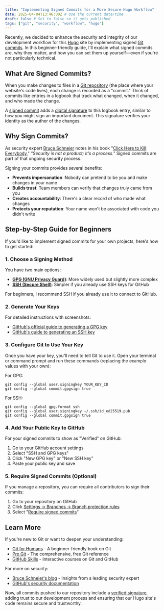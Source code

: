 ```yaml
---
title: "Implementing Signed Commits for a More Secure Hugo Workflow"
date: 2025-04-04T13:46:00Z # Use the current date/time
draft: false # Set to false so it gets published
tags: ["git", "security", "workflow", "hugo"]
---
```


Recently, we decided to enhance the security and integrity of our development workflow for this [Hugo](https://gohugo.io/) site by implementing signed [Git commits](https://git-scm.com/book/en/v2/Git-Basics-Recording-Changes-to-the-Repository#_committing_changes). In this beginner-friendly guide, I'll explain what signed commits are, why they matter, and how you can set them up yourself—even if you're not particularly technical.

## What Are Signed Commits?

When you make changes to files in a [Git repository](https://docs.github.com/en/get-started/quickstart/github-glossary#repository) (the place where your website's code lives), each change is recorded as a "commit." Think of commits like entries in a logbook that track what changed, when it changed, and who made the change.

A [signed commit](https://docs.github.com/en/authentication/managing-commit-signature-verification/about-commit-signature-verification) adds a [digital signature](https://en.wikipedia.org/wiki/Digital_signature) to this logbook entry, similar to how you might sign an important document. This signature verifies your identity as the author of the changes.

## Why Sign Commits?

As security expert [Bruce Schneier](https://www.schneier.com/) notes in his book "[Click Here to Kill Everybody](https://www.schneier.com/books/click-here/)," *"Security is not a product; it's a process."* Signed commits are part of that ongoing security process.

Signing your commits provides several benefits:

- **Prevents impersonation**: Nobody can pretend to be you and make changes in your name
- **Builds trust**: Team members can verify that changes truly came from you
- **Creates accountability**: There's a clear record of who made what changes
- **Protects your reputation**: Your name won't be associated with code you didn't write

## Step-by-Step Guide for Beginners

If you'd like to implement signed commits for your own projects, here's how to get started:

### 1. Choose a Signing Method

You have two main options:
- **[GPG (GNU Privacy Guard)](https://gnupg.org/)**: More widely used but slightly more complex
- **[SSH (Secure Shell)](https://en.wikipedia.org/wiki/Secure_Shell)**: Simpler if you already use SSH keys for GitHub

For beginners, I recommend SSH if you already use it to connect to GitHub.

### 2. Generate Your Keys

For detailed instructions with screenshots:
- [GitHub's official guide to generating a GPG key](https://docs.github.com/en/authentication/managing-commit-signature-verification/generating-a-new-gpg-key)
- [GitHub's guide to generating an SSH key](https://docs.github.com/en/authentication/connecting-to-github-with-ssh/generating-a-new-ssh-key-and-adding-it-to-the-ssh-agent)

### 3. Configure Git to Use Your Key

Once you have your key, you'll need to tell Git to use it. Open your terminal or command prompt and run these commands (replacing the example values with your own):

For GPG:
```
git config --global user.signingkey YOUR_KEY_ID
git config --global commit.gpgsign true
```

For SSH:
```
git config --global gpg.format ssh
git config --global user.signingkey ~/.ssh/id_ed25519.pub
git config --global commit.gpgsign true
```

### 4. Add Your Public Key to GitHub

For your signed commits to show as "Verified" on GitHub:
1. Go to your GitHub account settings
2. Select "SSH and GPG keys"
3. Click "New GPG key" or "New SSH key"
4. Paste your public key and save

### 5. Require Signed Commits (Optional)

If you manage a repository, you can require all contributors to sign their commits:
1. Go to your repository on GitHub
2. Click [Settings → Branches → Branch protection rules](https://docs.github.com/en/repositories/configuring-branches-and-merges-in-your-repository/managing-protected-branches/about-protected-branches)
3. Select "[Require signed commits](https://docs.github.com/en/repositories/configuring-branches-and-merges-in-your-repository/managing-protected-branches/about-protected-branches#require-signed-commits)"

## Learn More

If you're new to Git or want to deepen your understanding:

- [Git for Humans](https://abookapart.com/products/git-for-humans) - A beginner-friendly book on Git
- [Pro Git](https://git-scm.com/book/en/v2) - The comprehensive, free Git reference
- [GitHub Skills](https://skills.github.com/) - Interactive courses on Git and GitHub

For more on security:
- [Bruce Schneier's blog](https://www.schneier.com/) - Insights from a leading security expert
- [GitHub's security documentation](https://docs.github.com/en/authentication/managing-commit-signature-verification)

Now, all commits pushed to our repository include a [verified signature](https://docs.github.com/en/authentication/managing-commit-signature-verification/displaying-verification-statuses-for-all-of-your-commits), adding trust to our development process and ensuring that our Hugo site's code remains secure and trustworthy.
